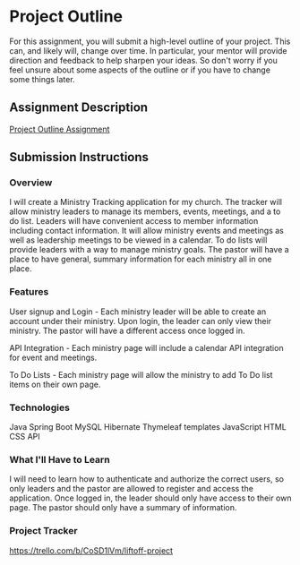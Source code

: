 # Project Outline
For this assignment, you will submit a high-level outline of your project. This can, and likely will, change over time. In particular, your mentor will provide direction and feedback to help sharpen your ideas. So don't worry if you feel unsure about some aspects of the outline or if you have to change some things later.

## Assignment Description
[Project Outline Assignment](https://education.launchcode.org/liftoff/modules/assignments/project-outline)

## Submission Instructions

### Overview
I will create a Ministry Tracking application for my church. The tracker will allow ministry leaders to manage its members, events, meetings, and a to do list. Leaders will have convenient access to member information including contact information. It will allow ministry events and meetings as well as leadership meetings to be viewed in a calendar. To do lists will provide leaders with a way to manage ministry goals. The pastor will have a place to have general, summary information for each ministry all in one place. 
### Features
User signup and  Login -  Each ministry leader will be able to create an account under their ministry. Upon login, the leader can only view their ministry. The pastor will have a different access once logged in. 

API Integration -  Each ministry page will include a calendar API integration for event and meetings. 

To Do Lists - Each ministry page will allow the ministry to add To Do list items on their own page. 

### Technologies
Java
Spring Boot
MySQL
Hibernate
Thymeleaf templates
JavaScript
HTML
CSS
API
### What I'll Have to Learn
I will need to learn how to authenticate and authorize the correct users, so only leaders and the pastor are allowed to register and access the application. Once logged in, the leader should only have access to their own page. The pastor should only have a summary of information. 

### Project Tracker
https://trello.com/b/CoSD1lVm/liftoff-project
